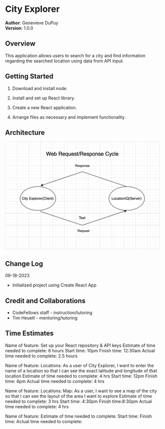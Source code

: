 # City Explorer

**Author**: Genevieve DuPuy  
**Version**: 1.0.0

## Overview

This application allows users to search for a city and find information regarding the searched location using data from API input.

## Getting Started

1. Download and install node.

2. Install and set up React library.

3. Create a new React application.

4. Arrange files as necessary and implement functionality.

## Architecture

![Whiteboard](./public/web-request-response-cycle.png)

## Change Log

09-18-2023

- Initialized project using Create React App

## Credit and Collaborations

- CodeFellows staff - instruction/tutoring
- Tim Heuett - mentoring/tutoring

## Time Estimates

Name of feature: Set up your React repository & API keys
Estimate of time needed to complete: 6 hours
Start time: 10pm
Finish time: 12:30am
Actual time needed to complete: 2.5 hours

Name of feature: Locations: As a user of City Explorer, I want to enter the name of a location so that I can see the exact latitude and longitude of that location
Estimate of time needed to complete: 4 hrs
Start time: 12pm
Finish time: 4pm
Actual time needed to complete: 4 hrs

Name of feature: Locations: Map: As a user, I want to see a map of the city so that I can see the layout of the area I want to explore
Estimate of time needed to complete: 3 hrs
Start time: 4:30pm
Finish time:8:30pm
Actual time needed to complete: 4 hrs

Name of feature: 
Estimate of time needed to complete: 
Start time: 
Finish time: 
Actual time needed to complete: 
